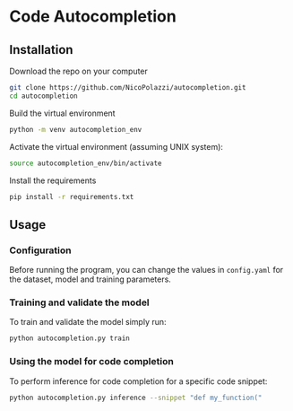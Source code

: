# Code Autocompletion

## Installation

Download the repo on your computer

```bash
git clone https://github.com/NicoPolazzi/autocompletion.git
cd autocompletion
```

Build the virtual environment

```bash
python -m venv autocompletion_env
```

Activate the virtual environment (assuming UNIX system):

```bash
source autocompletion_env/bin/activate
```

Install the requirements

```bash
pip install -r requirements.txt
```

## Usage

### Configuration

Before running the program, you can change the values in `config.yaml` for the dataset, model and training parameters.


### Training and validate the model

To train and validate the model simply run:

```bash
python autocompletion.py train
```

### Using the model for code completion

To perform inference for code completion for a specific code snippet:

```bash
python autocompletion.py inference --snippet "def my_function("
```
